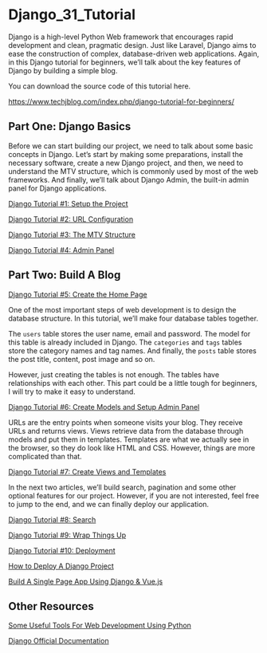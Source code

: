# Django_31_Tutorial
 
Django is a high-level Python Web framework that encourages rapid development and clean, pragmatic design. Just like Laravel, Django aims to ease the construction of complex, database-driven web applications. Again, in this Django tutorial for beginners, we’ll talk about the key features of Django by building a simple blog.

You can download the source code of this tutorial here.

https://www.techjblog.com/index.php/django-tutorial-for-beginners/

## Part One: Django Basics

Before we can start building our project, we need to talk about some basic concepts in Django. Let’s start by making some preparations, install the necessary software, create a new Django project, and then, we need to understand the MTV structure, which is commonly used by most of the web frameworks. And finally, we’ll talk about Django Admin, the built-in admin panel for Django applications.

[Django Tutorial #1: Setup the Project](https://www.techjblog.com/index.php/2020/11/django-tutorial-1-setup-the-project/)

[Django Tutorial #2: URL Configuration](https://www.techjblog.com/index.php/2020/11/django-tutorial-2-url-configuration/)

[Django Tutorial #3: The MTV Structure](https://www.techjblog.com/index.php/2020/11/django-tutorial-3-the-mtv-structure/)

[Django Tutorial #4: Admin Panel](https://www.techjblog.com/index.php/2020/12/django-tutorial-4-admin-panel-2/)

## Part Two: Build A Blog

[Django Tutorial #5: Create the Home Page](https://www.techjblog.com/index.php/2020/12/django-tutorial-5-create-the-home-page/)

One of the most important steps of web development is to design the database structure. In this tutorial, we’ll make four database tables together.

The `users` table stores the user name, email and password. The model for this table is already included in Django. The `categories` and `tags` tables store the category names and tag names. And finally, the `posts` table stores the post title, content, post image and so on.

However, just creating the tables is not enough. The tables have relationships with each other. This part could be a little tough for beginners, I will try to make it easy to understand.

[Django Tutorial #6: Create Models and Setup Admin Panel](https://www.techjblog.com/index.php/2020/12/django-tutorial-6-create-models-and-setup-admin-panel/)

URLs are the entry points when someone visits your blog. They receive URLs and returns views. Views retrieve data from the database through models and put them in templates. Templates are what we actually see in the browser, so they do look like HTML and CSS. However, things are more complicated than that.

[Django Tutorial #7: Create Views and Templates](https://www.techjblog.com/index.php/2020/12/django-tutorial-7-create-views-and-templates/)

In the next two articles, we’ll build search, pagination and some other optional features for our project. However, if you are not interested, feel free to jump to the end, and we can finally deploy our application.

[Django Tutorial #8: Search](https://www.techjblog.com/index.php/2020/12/django-tutorial-8-search/)

[Django Tutorial #9: Wrap Things Up](https://www.techjblog.com/index.php/2021/01/django-tutorial-9-wrap-things-up/)

[Django Tutorial #10: Deployment](https://www.techjblog.com/index.php/2021/01/django-tutorial-10-deployment/)

[How to Deploy A Django Project](https://www.techjblog.com/index.php/2020/07/how-to-deploy-a-django-project/)

[Build A Single Page App Using Django & Vue.js](https://www.techjblog.com/index.php/2020/08/build-a-single-page-app-using-django-vue-js/)

## Other Resources

[Some Useful Tools For Web Development Using Python](https://www.techjblog.com/index.php/2020/05/some-useful-tools-for-web-development-using-python/)

[Django Official Documentation](https://www.djangoproject.com/)
